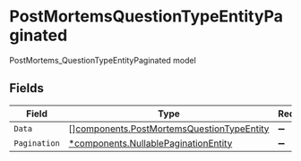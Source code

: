 # PostMortemsQuestionTypeEntityPaginated

PostMortems_QuestionTypeEntityPaginated model


## Fields

| Field                                                                                                  | Type                                                                                                   | Required                                                                                               | Description                                                                                            |
| ------------------------------------------------------------------------------------------------------ | ------------------------------------------------------------------------------------------------------ | ------------------------------------------------------------------------------------------------------ | ------------------------------------------------------------------------------------------------------ |
| `Data`                                                                                                 | [][components.PostMortemsQuestionTypeEntity](../../models/components/postmortemsquestiontypeentity.md) | :heavy_minus_sign:                                                                                     | N/A                                                                                                    |
| `Pagination`                                                                                           | [*components.NullablePaginationEntity](../../models/components/nullablepaginationentity.md)            | :heavy_minus_sign:                                                                                     | N/A                                                                                                    |